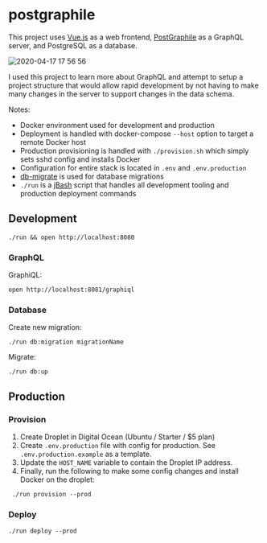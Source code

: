 # postgraphile

This project uses [Vue.js](https://vuejs.org/) as a web frontend, [PostGraphile](https://www.graphile.org/postgraphile/) as a GraphQL server, and PostgreSQL as a database.

![2020-04-17 17 56 56](https://user-images.githubusercontent.com/759811/79620254-efa1c580-80d4-11ea-8330-5815a73216f9.gif)

I used this project to learn more about GraphQL and attempt to setup a project structure that would allow rapid development by not having to make many changes in the server to support changes in the data schema.

Notes:
- Docker environment used for development and production
- Deployment is handled with docker-compose `--host` option to target a remote Docker host
- Production provisioning is handled with `./provision.sh` which simply sets sshd config and installs Docker
- Configuration for entire stack is located in `.env` and `.env.production`
- [db-migrate](https://www.npmjs.com/package/db-migrate) is used for database migrations
- `./run` is a [jBash](https://www.npmjs.com/package/jbash) script that handles all development tooling and production deployment commands

## Development

```
./run && open http://localhost:8080
```

### GraphQL

GraphiQL:

```
open http://localhost:8081/graphiql
```

### Database

Create new migration:

```
./run db:migration migrationName
```

Migrate:

```
./run db:up
```

## Production

### Provision

1. Create Droplet in Digital Ocean (Ubuntu / Starter / \$5 plan)
1. Create `.env.production` file with config for production. See `.env.production.example` as a template.
1. Update the `HOST_NAME` variable to contain the Droplet IP address.
1. Finally, run the following to make some config changes and install Docker on the droplet:

```
 ./run provision --prod
```

### Deploy

```
./run deploy --prod
```
